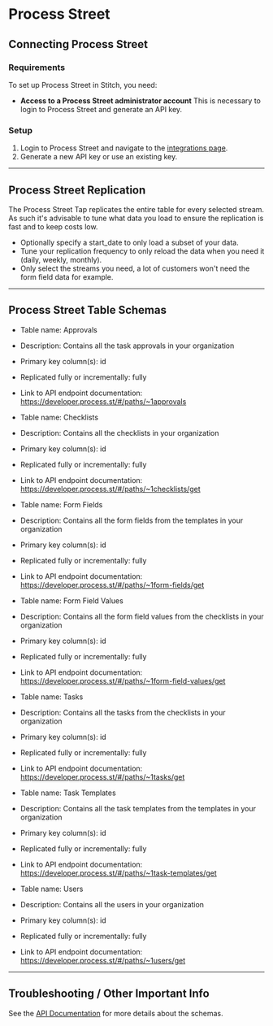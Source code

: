 # Process Street

## Connecting Process Street

### Requirements

To set up Process Street in Stitch, you need:

- **Access to a Process Street administrator account** This is necessary to login to Process Street and generate an API key.

### Setup

1) Login to Process Street and navigate to the [integrations page](https://app.process.st/organizations/manage/integrations).
2) Generate a new API key or use an existing key. 

---

## Process Street Replication

The Process Street Tap replicates the entire table for every selected stream.  As such it's advisable to tune what data you load to ensure the replication is fast and to keep costs low.

- Optionally specify a start_date to only load a subset of your data.
- Tune your replication frequency to only reload the data when you need it (daily, weekly, monthly). 
- Only select the streams you need, a lot of customers won't need the form field data for example.

---

## Process Street Table Schemas

- Table name: Approvals
- Description: Contains all the task approvals in your organization
- Primary key column(s): id
- Replicated fully or incrementally: fully
- Link to API endpoint documentation: https://developer.process.st/#/paths/~1approvals

- Table name: Checklists
- Description: Contains all the checklists in your organization
- Primary key column(s): id
- Replicated fully or incrementally: fully
- Link to API endpoint documentation: https://developer.process.st/#/paths/~1checklists/get

- Table name: Form Fields
- Description: Contains all the form fields from the templates in your organization
- Primary key column(s): id
- Replicated fully or incrementally: fully
- Link to API endpoint documentation: https://developer.process.st/#/paths/~1form-fields/get

- Table name: Form Field Values
- Description: Contains all the form field values from the checklists in your organization
- Primary key column(s): id
- Replicated fully or incrementally: fully
- Link to API endpoint documentation: https://developer.process.st/#/paths/~1form-field-values/get

- Table name: Tasks
- Description: Contains all the tasks from the checklists in your organization
- Primary key column(s): id
- Replicated fully or incrementally: fully
- Link to API endpoint documentation: https://developer.process.st/#/paths/~1tasks/get

- Table name: Task Templates
- Description: Contains all the task templates from the templates in your organization
- Primary key column(s): id
- Replicated fully or incrementally: fully
- Link to API endpoint documentation: https://developer.process.st/#/paths/~1task-templates/get

- Table name: Users
- Description: Contains all the users in your organization
- Primary key column(s): id
- Replicated fully or incrementally: fully
- Link to API endpoint documentation: https://developer.process.st/#/paths/~1users/get

---

## Troubleshooting / Other Important Info

See the [API Documentation](https://developer.process.st/) for more details about the schemas.
